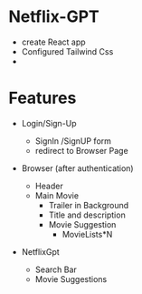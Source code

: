 # Netflix-GPT 
- create React app
- Configured Tailwind Css
- 

# Features
- Login/Sign-Up
   - SignIn /SignUP form
   - redirect to Browser Page
- Browser (after authentication)
    - Header
    - Main Movie
        - Trailer in Background
        - Title and description
        - Movie Suggestion
           - MovieLists*N

- NetflixGpt
   - Search Bar
   - Movie Suggestions